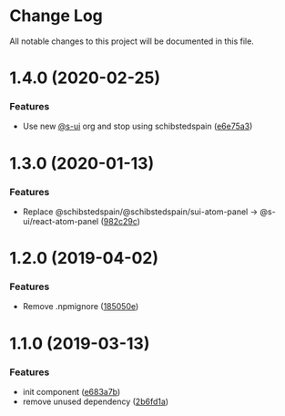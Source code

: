 # Change Log

All notable changes to this project will be documented in this file.

# 1.4.0 (2020-02-25)


### Features

* Use new [@s-ui](https://github.com/s-ui) org and stop using schibstedspain ([e6e75a3](https://github.com/SUI-Components/schibsted-spain-components/commit/e6e75a38e1720bb7d28e6f0d2a35548de387be24))



# 1.3.0 (2020-01-13)


### Features

* Replace @schibstedspain/@schibstedspain/sui-atom-panel -> @s-ui/react-atom-panel ([982c29c](https://github.com/SUI-Components/schibsted-spain-components/commit/982c29c30f625a449a3f1db94bc51855328476db))



# 1.2.0 (2019-04-02)


### Features

* Remove .npmignore ([185050e](https://github.com/SUI-Components/schibsted-spain-components/commit/185050e64303e5268cf6f5ac06b29373be836ecc))



# 1.1.0 (2019-03-13)


### Features

* init component ([e683a7b](https://github.com/SUI-Components/schibsted-spain-components/commit/e683a7b655a182b42a479da36a4bd865798f55e8))
* remove unused dependency ([2b6fd1a](https://github.com/SUI-Components/schibsted-spain-components/commit/2b6fd1a483be112d4df4fd902cec10da99b72362))



